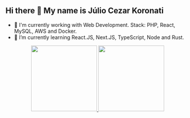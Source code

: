 ## Hi there 👋 My name is Júlio Cezar Koronati

- 🔭 I'm currently working with Web Development. Stack: PHP, React, MySQL, AWS and Docker.
- 🌱 I’m currently learning React.JS, Next.JS, TypeScript, Node and Rust.

<div align="center">
  <a href="https://github.com/jckoronati">
  <img height="180em" src="https://github-readme-stats.vercel.app/api?username=jckoronati&show_icons=true&theme=github_dark&include_all_commits=true&count_private=true"/>
  <img height="180em" src="https://github-readme-stats.vercel.app/api/top-langs/?username=jckoronati&layout=compact&langs_count=7&theme=github_dark"/>
</div>
